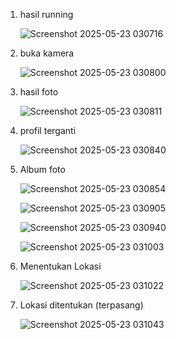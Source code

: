 1. hasil running
   
   ![Screenshot 2025-05-23 030716](https://github.com/user-attachments/assets/78ba1dbe-7b1c-4e87-951e-0f05c8686c16)


2. buka kamera

   ![Screenshot 2025-05-23 030800](https://github.com/user-attachments/assets/606ac89f-d18d-4190-92d9-fa7432c59819)


3. hasil foto

   ![Screenshot 2025-05-23 030811](https://github.com/user-attachments/assets/fc944058-e026-4e5d-89dc-f27ea78021d7)


4. profil terganti

   ![Screenshot 2025-05-23 030840](https://github.com/user-attachments/assets/f7fff28d-fc81-4735-9e0a-0b32cc5deacf)


5. Album foto

   ![Screenshot 2025-05-23 030854](https://github.com/user-attachments/assets/6bf61db6-1e31-4813-bfbc-a3d9a9504bd1)

   ![Screenshot 2025-05-23 030905](https://github.com/user-attachments/assets/b1459d60-c2f3-4fa0-a15b-aba48dccdaa6)

   ![Screenshot 2025-05-23 030940](https://github.com/user-attachments/assets/07f0f1c8-1269-42ae-b287-96daf4d03de2)

   ![Screenshot 2025-05-23 031003](https://github.com/user-attachments/assets/fa21ac2a-b490-42ee-b1a2-f5bac4fdd0e2)


6. Menentukan Lokasi

   ![Screenshot 2025-05-23 031022](https://github.com/user-attachments/assets/98bb7bd5-8c96-44e4-a84c-01720553b99d)


7. Lokasi ditentukan (terpasang)

   ![Screenshot 2025-05-23 031043](https://github.com/user-attachments/assets/5e029a52-ba8d-4933-ae80-92f85d7d607e)






